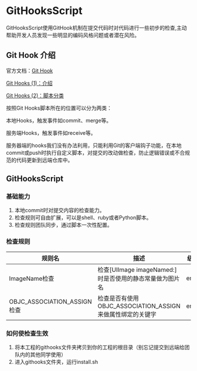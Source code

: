 # GitHooksScript
GitHooksScript使用GitHook机制在提交代码时对代码进行一些初步的检查,主动帮助开发人员发现一些明显的编码风格问题或者潜在风险。

## Git Hook 介绍

官方文档：[Git Hook](https://git-scm.com/book/zh/v2/%E8%87%AA%E5%AE%9A%E4%B9%89-Git-Git-%E9%92%A9%E5%AD%90)

[Git Hooks (1)：介绍 ](https://segmentfault.com/a/1190000000356485) 

[Git Hooks (2)：脚本分类](https://segmentfault.com/a/1190000000356487)

按照Git Hooks脚本所在的位置可以分为两类：

本地Hooks，触发事件如commit、merge等。

服务端Hooks，触发事件如receive等。

服务器端的hooks我们没有办法利用，只能利用Git的客户端钩子功能，在本地commit或push时执行自定义脚本，对提交的改动做检查，防止逻辑错误或不合规范的代码更新到远端仓库中。

## GitHooksScript 

### 基础能力

1. 本地commit时对提交内容的检查能力。
2. 检查规则可自由扩展，可以是shell、ruby或者Python脚本。
3. 检查规则团队同步，通过脚本一次性配置。

### 检查规则

| 规则名 | 描述 | 级别 |
| --- | --- | --- |
| ImageName检查 | 检查[UIImage imageNamed:]时是否使用的静态常量做为图片名 | error |
| OBJC_ASSOCIATION_ASSIGN检查 | 检查是否有使用OBJC_ASSOCIATION_ASSIGN来做属性绑定的关键字 | error |

### 如何使检查生效
1. 将本工程的githooks文件夹拷贝到你的工程的根目录（别忘记提交到远端给团队内的其他同学使用）
2. 进入githooks文件夹，运行install.sh



